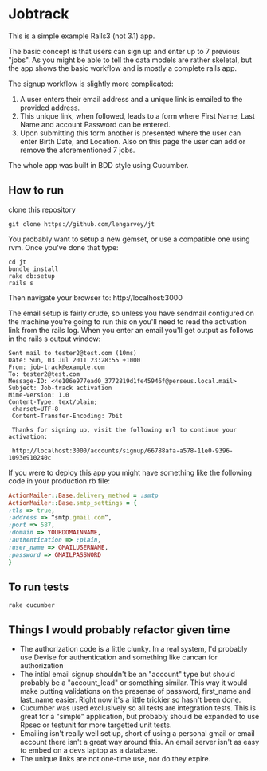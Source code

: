 Jobtrack
========

This is a simple example Rails3 (not 3.1) app.

The basic concept is that users can sign up and enter up to 7 previous "jobs". As you might be able to tell the data models are rather skeletal, but the app shows the basic workflow and is mostly a complete rails app.

The signup workflow is slightly more complicated:

1. A user enters their email address and a unique link is emailed to the provided address.
2. This unique link, when followed, leads to a form where First Name, Last Name and account Password can be entered.
3. Upon submitting this form another is presented where the user can enter Birth Date, and Location. Also on this page the user can add or remove the aforementioned 7 jobs.

The whole app was built in BDD style using Cucumber.

How to run
----------

clone this repository 
```    
git clone https://github.com/lengarvey/jt
```

You probably want to setup a new gemset, or use a compatible one using rvm. Once you've done that type:

```
cd jt
bundle install
rake db:setup
rails s
```

Then navigate your browser to: http://localhost:3000

The email setup is fairly crude, so unless you have sendmail configured on the machine you're going to run this on you'll need to read the activation link from the rails log. When you enter an email you'll get output as follows in the rails s output window:

```
Sent mail to tester2@test.com (10ms)
Date: Sun, 03 Jul 2011 23:28:55 +1000
From: job-track@example.com
To: tester2@test.com
Message-ID: <4e106e977ead0_3772819d1fe45946f@perseus.local.mail>
Subject: Job-track activation
Mime-Version: 1.0
Content-Type: text/plain;
 charset=UTF-8
 Content-Transfer-Encoding: 7bit

 Thanks for signing up, visit the following url to continue your activation: 

 http://localhost:3000/accounts/signup/66788afa-a578-11e0-9396-1093e910240c
```

If you were to deploy this app you might have something like the following code in your production.rb file:

```ruby
ActionMailer::Base.delivery_method = :smtp
ActionMailer::Base.smtp_settings = {
:tls => true,
:address => “smtp.gmail.com”,
:port => 587,
:domain => YOURDOMAINNAME,
:authentication => :plain,
:user_name => GMAILUSERNAME,
:password => GMAILPASSWORD
}
```

To run tests
------------
```
rake cucumber
```

Things I would probably refactor given time
-------------------------------------------

- The authorization code is a little clunky. In a real system, I'd probably use Devise for authentication and something like cancan for authorization
- The intial email signup shouldn't be an "account" type but should probably be a "account_lead" or something similar. This way it would make putting validations on the presense of password, first_name and last_name easier. Right now it's a little trickier so hasn't been done.
- Cucumber was used exclusively so all tests are integration tests. This is great for a "simple" application, but probably should be expanded to use Rpsec or testunit for more targetted unit tests.
- Emailing isn't really well set up, short of using a personal gmail or email account there isn't a great way around this. An email server isn't as easy to embed on a devs laptop as a database.
- The unique links are not one-time use, nor do they expire.

